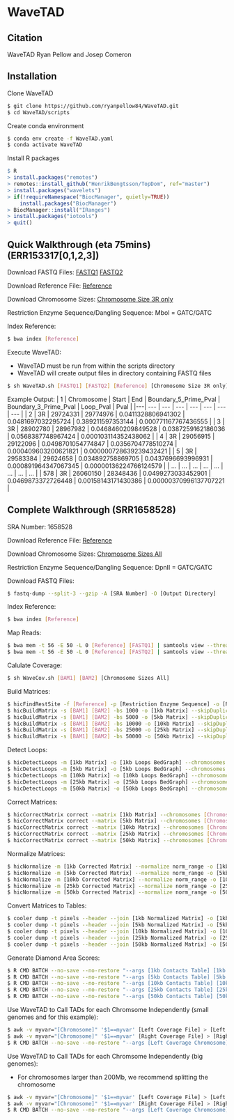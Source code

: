 # WaveTAD


## Citation
WaveTAD Ryan Pellow and Josep Comeron

## Installation

Clone WaveTAD
```bash
$ git clone https://github.com/ryanpellow84/WaveTAD.git
$ cd WaveTAD/scripts
```

Create conda environment
```bash
$ conda env create -f WaveTAD.yaml
$ conda activate WaveTAD
```

Install R packages
```r
$ R
> install.packages("remotes")
> remotes::install_github("HenrikBengtsson/TopDom", ref="master")
> install.packages("wavelets")
> if(!requireNamespace("BiocManager", quietly=TRUE))
	install.packages("BiocManager")
> BiocManager::install("IRanges")
> install.packages("iotools")
> quit()
```

## Quick Walkthrough (eta 75mins) (ERR153317[0,1,2,3])
Download FASTQ Files:
[FASTQ1](https://www.dropbox.com/s/5laclm7m8gnr5hw/vaquerizas_3-4hpf_rep1_3R_25Mb_31Mb_1.fastq.gz?dl=0)
[FASTQ2](https://www.dropbox.com/s/sg96jevst7g1ko7/vaquerizas_3-4hpf_rep1_3R_25Mb_31Mb_2.fastq.gz?dl=0)

Download Reference File: 
[Reference](https://www.dropbox.com/s/9w2tnfa650ebh99/dmel-all-chromosome-r6.26.main.chr.10-5-19.fasta?dl=0)

Download Chromosome Sizes:
[Chromosome Size 3R only](https://www.dropbox.com/s/8dpdtikv35s85ze/chr3R_only_dm6.chrom.sizes?dl=0)

Restriction Enzyme Sequence/Dangling Sequence:
Mbol = GATC/GATC

Index Reference:
```bash
$ bwa index [Reference]
```

Execute WaveTAD:
* WaveTAD must be run from within the scripts directory
* WaveTAD will create output files in directory containing FASTQ files
```bash
$ sh WaveTAD.sh [FASTQ1] [FASTQ2] [Reference] [Chromosome Size 3R only] [QC Directory] [Restriction Enzyme Sequence] [Dangling Sequence]
```

Example Output:
| 1 | Chromosome | Start | End | Boundary_5_Prime_Pval | Boundary_3_Prime_Pval | Loop_Pval | Pval |
|---| --- | --- | --- | --- | --- | --- | --- |
| 2 | 3R | 29724331 | 29774976 | 0.0411328806941302 | 0.0481697032295724 | 0.389211597353144 | 0.000771167767436555 |
| 3 | 3R | 28902780 | 28967982 | 0.0468460209849528 | 0.0387259162186036 | 0.0568387748967424 | 0.000103114352438062 |
| 4 | 3R | 29056915 | 29122096 | 0.0498701054774847 | 0.0356704778510274 | 0.000409603200621821 | 0.000000728639239432421 |
| 5 | 3R | 29583384 | 29624658 | 0.034892758869705 | 0.0437696693996931 | 0.000891964347067345 | 0.00000136224766124579 |
| ... | ... | ... | ... | ... | ... | ... | ... |
| 578 | 3R | 26060150 | 28348436 | 0.0499273033452901 | 0.0469873372726448 | 0.00158143171430386 | 0.00000370996137707221 |

## Complete Walkthrough (SRR1658528)
SRA Number: 1658528

Download Reference File: 
[Reference](https://www.dropbox.com/s/9w2tnfa650ebh99/dmel-all-chromosome-r6.26.main.chr.10-5-19.fasta?dl=0)

Download Chromosome Sizes:
[Chromosome Sizes All](https://www.dropbox.com/s/ach1722yxim6ly9/dm6.chrom.sizes?dl=0)

Restriction Enzyme Sequence/Dangling Sequence:
DpnII = GATC/GATC

Download FASTQ Files:
```bash
$ fastq-dump --split-3 --gzip -A [SRA Number] -O [Output Directory]
```

Index Reference:
```bash
$ bwa index [Reference]
```

Map Reads:
```bash
$ bwa mem -t 56 -E 50 -L 0 [Reference] [FASTQ1] | samtools view --threads 56 -bS - -o [BAM1]
$ bwa mem -t 56 -E 50 -L 0 [Reference] [FASTQ2] | samtools view --threads 56 -bS - -o [BAM2]
```

Calulate Coverage:
```bash
$ sh WaveCov.sh [BAM1] [BAM2] [Chromosome Sizes All]
```

Build Matrices:
```bash
$ hicFindRestSite -f [Reference] -p [Restriction Enzyme Sequence] -o [Restriction Enzyme Sites]
$ hicBuildMatrix -s [BAM1] [BAM2] -bs 1000 -o [1kb Matrix] --skipDuplicationCheck --QCfolder [Output Directory/qcfolder1] --threads 8 -rs [Restriction Enzyme Sites] -seq [Restriction Enzyme Sequence] --danglingSequence [Dangling Sequence]
$ hicBuildMatrix -s [BAM1] [BAM2] -bs 5000 -o [5kb Matrix] --skipDuplicationCheck --QCfolder [Output Directory/qcfolder2] --threads 8 -rs [Restriction Enzyme Sites] -seq [Restriction Enzyme Sequence] --danglingSequence [Dangling Sequence]
$ hicBuildMatrix -s [BAM1] [BAM2] -bs 10000 -o [10kb Matrix] --skipDuplicationCheck --QCfolder [Output Directory/qcfolder3] --threads 8 -rs [Restriction Enzyme Sites] -seq [Restriction Enzyme Sequence] --danglingSequence [Dangling Sequence]
$ hicBuildMatrix -s [BAM1] [BAM2] -bs 25000 -o [25kb Matrix] --skipDuplicationCheck --QCfolder [Output Directory/qcfolder4] --threads 8 -rs [Restriction Enzyme Sites] -seq [Restriction Enzyme Sequence] --danglingSequence [Dangling Sequence]
$ hicBuildMatrix -s [BAM1] [BAM2] -bs 50000 -o [50kb Matrix] --skipDuplicationCheck --QCfolder [Output Directory/qcfolder5] --threads 8 -rs [Restriction Enzyme Sites] -seq [Restriction Enzyme Sequence] --danglingSequence [Dangling Sequence]
```

Detect Loops:
```bash
$ hicDetectLoops -m [1kb Matrix] -o [1kb Loops BedGraph] --chromosomes [Chromosomes] -p 1 -pw 2 -w 5 -pp 0.1 -pit 10 -oet 1.5 --maxLoopDistance 5000000
$ hicDetectLoops -m [5kb Matrix] -o [5kb Loops BedGraph] --chromosomes [Chromosomes] -p 1 -pw 2 -w 5 -pp 0.1 -pit 10 -oet 1.5 --maxLoopDistance 5000000
$ hicDetectLoops -m [10kb Matrix] -o [10kb Loops BedGraph] --chromosomes [Chromosomes] -p 1 -pw 2 -w 5 -pp 0.1 -pit 10 -oet 1.5 --maxLoopDistance 5000000
$ hicDetectLoops -m [25kb Matrix] -o [25kb Loops BedGraph] --chromosomes [Chromosomes] -p 1 -pw 2 -w 5 -pp 0.1 -pit 10 -oet 1.5 --maxLoopDistance 5000000
$ hicDetectLoops -m [50kb Matrix] -o [50kb Loops BedGraph] --chromosomes [Chromosomes] -p 1 -pw 2 -w 5 -pp 0.1 -pit 10 -oet 1.5 --maxLoopDistance 5000000
```

Correct Matrices:
```bash
$ hicCorrectMatrix correct --matrix [1kb Matrix] --chromosomes [Chromosomes] -o [1kb Corrected Matrix]
$ hicCorrectMatrix correct --matrix [5kb Matrix] --chromosomes [Chromosomes] -o [5kb Corrected Matrix]
$ hicCorrectMatrix correct --matrix [10kb Matrix] --chromosomes [Chromosomes] -o [10kb Corrected Matrix]
$ hicCorrectMatrix correct --matrix [25kb Matrix] --chromosomes [Chromosomes] -o [25kb Corrected Matrix]
$ hicCorrectMatrix correct --matrix [50kb Matrix] --chromosomes [Chromosomes] -o [50kb Corrected Matrix]
```

Normalize Matrices:
```bash
$ hicNormalize -m [1kb Corrected Matrix] --normalize norm_range -o [1kb Normalized Matrix]
$ hicNormalize -m [5kb Corrected Matrix] --normalize norm_range -o [5kb Normalized Matrix]
$ hicNormalize -m [10kb Corrected Matrix] --normalize norm_range -o [10kb Normalized Matrix]
$ hicNormalize -m [25kb Corrected Matrix] --normalize norm_range -o [25kb Normalized Matrix]
$ hicNormalize -m [50kb Corrected Matrix] --normalize norm_range -o [50kb Normalized Matrix]
```

Convert Matrices to Tables:
```bash
$ cooler dump -t pixels --header --join [1kb Normalized Matrix] -o [1kb Contacts Table]
$ cooler dump -t pixels --header --join [5kb Normalized Matrix] -o [5kb Contacts Table]
$ cooler dump -t pixels --header --join [10kb Normalized Matrix] -o [10kb Contacts Table]
$ cooler dump -t pixels --header --join [25kb Normalized Matrix] -o [25kb Contacts Table]
$ cooler dump -t pixels --header --join [50kb Normalized Matrix] -o [50kb Contacts Table]
```

Generate Diamond Area Scores:
```bash
$ R CMD BATCH --no-save --no-restore "--args [1kb Contacts Table] [1kb TopDom Matrix] [1kb TopDom Scores] 1000 [Chromsome Sizes All]" topdom.R
$ R CMD BATCH --no-save --no-restore "--args [5kb Contacts Table] [5kb TopDom Matrix] [5kb TopDom Scores] 5000 [Chromsome Sizes All]" topdom.R
$ R CMD BATCH --no-save --no-restore "--args [10kb Contacts Table] [10kb TopDom Matrix] [10kb TopDom Scores] 10000 [Chromsome Sizes All]" topdom.R
$ R CMD BATCH --no-save --no-restore "--args [25kb Contacts Table] [25kb TopDom Matrix] [25kb TopDom Scores] 25000 [Chromsome Sizes All]" topdom.R
$ R CMD BATCH --no-save --no-restore "--args [50kb Contacts Table] [50kb TopDom Matrix] [50kb TopDom Scores] 50000 [Chromsome Sizes All]" topdom.R
```

Use WaveTAD to Call TADs for each Chromsome Independently (small genomes and for this example):
```bash
$ awk -v myvar="[Chromosome]" '$1==myvar' [Left Coverage File] > [Left Coverage Chromosome]
$ awk -v myvar="[Chromosome]" '$1==myvar' [Right Coverage File] > [Right Coverage Chromosome]
$ R CMD BATCH --no-save --no-restore "--args [Left Coverage Chromosome] [Right Coverage Chromosome] [WaveTAD Results] [1kb TopDom Scores] [5kb TopDom Scores] [10kb TopDom Scores] [25kb TopDom Scores] [1kb Loops BedGraph] [5kb Loops BedGraph] [10kb Loops BedGraph] [25kb Loops BedGraph] [Chromosome] [Size of Biggest Chromsome]" WaveTAD.R  WaveTAD_[Chromsome].Rout
```

Use WaveTAD to Call TADs for each Chromsome Independently (big genomes):
* For chromosomes larger than 200Mb, we recommend splitting the chromosome
```bash
$ awk -v myvar="[Chromosome]" '$1==myvar' [Left Coverage File] > [Left Coverage Chromosome]
$ awk -v myvar="[Chromosome]" '$1==myvar' [Right Coverage File] > [Right Coverage Chromosome]
$ R CMD BATCH --no-save --no-restore "--args [Left Coverage Chromosome] [Right Coverage Chromosome] [WaveTAD Results] [5kb TopDom Scores] [10kb TopDom Scores] [25kb TopDom Scores] [50kb TopDom Scores] [5kb Loops BedGraph] [10kb Loops BedGraph] [25kb Loops BedGraph] [50kb Loops BedGraph] [Chromosome] [Size of Biggest Chromsome]" WaveTAD.R  WaveTAD_[Chromsome].Rout
```


